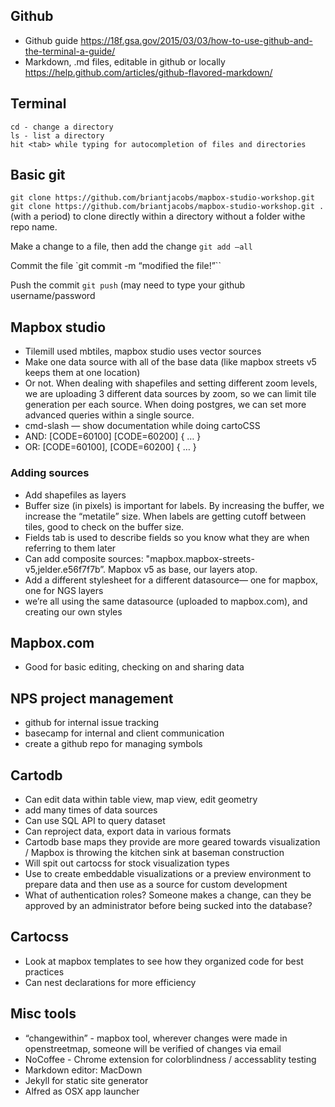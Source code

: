 ## Github

- Github guide
<https://18f.gsa.gov/2015/03/03/how-to-use-github-and-the-terminal-a-guide/>
- Markdown, .md files,  editable in github or locally
<https://help.github.com/articles/github-flavored-markdown/>

## Terminal

```
cd - change a directory
ls - list a directory
hit <tab> while typing for autocompletion of files and directories
```

## Basic git
`git clone https://github.com/briantjacobs/mapbox-studio-workshop.git`
`git clone https://github.com/briantjacobs/mapbox-studio-workshop.git . `  (with a period) to clone directly within a directory without a folder withe repo name.

Make a change to a file, then add the change
`git add —all`

Commit the file
`git commit -m “modified the file!”``

Push the commit
`git push`
(may need to type your github username/password

## Mapbox studio 
- Tilemill used mbtiles, mapbox studio uses vector sources
- Make one data source with all of the base data (like mapbox streets v5 keeps them at one location)
- Or not. When dealing with shapefiles and setting different zoom levels, we are uploading 3 different data sources by zoom, so we can limit tile generation per each source. When doing postgres, we can set more advanced queries within a single source.
- cmd-slash — show documentation while doing cartoCSS
- AND:  [CODE=60100] [CODE=60200] { … }
- OR: [CODE=60100], [CODE=60200] { … }

### Adding sources
- Add shapefiles as layers
- Buffer size (in pixels) is important for labels. By increasing the buffer, we increase the “metatile” size. When labels are getting cutoff between tiles, good to check on the buffer size.
- Fields tab is used to describe fields so you know what they are when referring to them later
- Can add composite sources: "mapbox.mapbox-streets-v5,jelder.e56f7f7b”. Mapbox v5 as base, our layers atop.
- Add a different stylesheet for a different datasource— one for mapbox, one for NGS layers
- we’re all using the same datasource (uploaded to mapbox.com), and creating our own styles

## Mapbox.com
- Good for basic editing, checking on and sharing data

## NPS project management
- github for internal issue tracking
- basecamp for internal and client communication
- create a github repo for managing symbols     

## Cartodb
- Can edit data within table view, map view, edit geometry
- add many times of data sources
- Can use SQL API to query dataset
- Can reproject data, export data in various formats
- Cartodb base maps they provide are more geared towards visualization / Mapbox is throwing the kitchen sink at baseman construction
 - Will spit out cartocss for stock visualization types
- Use to create embeddable visualizations or a preview environment to prepare data and then use as a source for custom development
- What of authentication roles? Someone makes a change, can they be approved by an administrator before being sucked into the database?

## Cartocss
- Look at mapbox templates to see how they organized code for best practices
- Can nest declarations for more efficiency

## Misc tools
- “changewithin” - mapbox tool, wherever changes were made in openstreetmap, someone will be verified of changes via email
- NoCoffee - Chrome extension for colorblindness / accessablity testing
- Markdown editor: MacDown
- Jekyll for static site generator
- Alfred as OSX app launcher